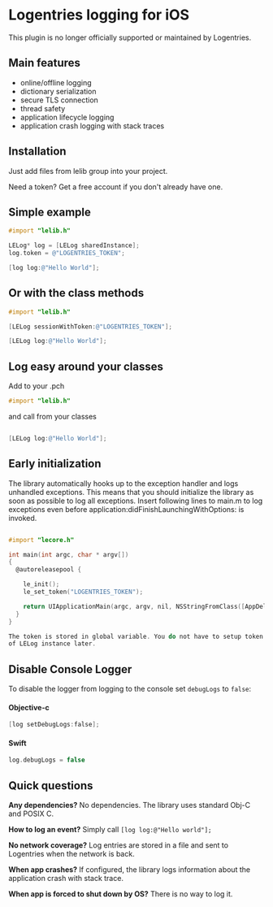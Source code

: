 
Logentries logging for iOS
==========================

This plugin is no longer officially supported or maintained by Logentries.


Main features
-------------

* online/offline logging
* dictionary serialization
* secure TLS connection
* thread safety
* application lifecycle logging
* application crash logging with stack traces

Installation
------------

Just add files from lelib group into your project.

Need a token? Get a free account if you don't already have one.

Simple example
--------------

```objectivec
#import "lelib.h"

LELog* log = [LELog sharedInstance];
log.token = @"LOGENTRIES_TOKEN";

[log log:@"Hello World"];
```

Or with the class methods
--------------

```objectivec
#import "lelib.h"

[LELog sessionWithToken:@"LOGENTRIES_TOKEN"];

[LELog log:@"Hello World"];
```

Log easy around your classes
--------------

Add to your .pch 
```objectivec
#import "lelib.h"
```
and call from your classes
```objectivec

[LELog log:@"Hello World"];

```


Early initialization
--------------------

The library automatically hooks up to the exception handler and logs unhandled
exceptions. This means that you should initialize the library as soon as
possible to log all exceptions. Insert following lines to main.m to log
exceptions even before application:didFinishLaunchingWithOptions: is invoked.

```objectivec

#import "lecore.h"

int main(int argc, char * argv[])
{
  @autoreleasepool {

    le_init();
    le_set_token("LOGENTRIES_TOKEN");

    return UIApplicationMain(argc, argv, nil, NSStringFromClass([AppDelegate class]));
  }
}

The token is stored in global variable. You do not have to setup token property
of LELog instance later.

```

Disable Console Logger
----------------------
To disable the logger from logging to the console set `debugLogs` to `false`:

#### Objective-c
```objectivec
[log setDebugLogs:false];
```

#### Swift
```swift
log.debugLogs = false
```


Quick questions
---------------

**Any dependencies?** No dependencies. The library uses standard Obj-C and POSIX C.

**How to log an event?** Simply call `[log log:@"Hello world"];`

**No network coverage?** Log entries are stored in a file and sent to Logentries when the network is back.

**When app crashes?** If configured, the library logs information about the application crash with stack trace.

**When app is forced to shut down by OS?** There is no way to log it.

